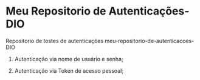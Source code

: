 # Meu Repositorio de Autenticações-DIO
Repositorio de testes de autenticações
meu-repositorio-de-autenticacoes-DIO

1. Autenticação via nome de usuário e senha;

2. Autenticação via Token de acesso pessoal;

   